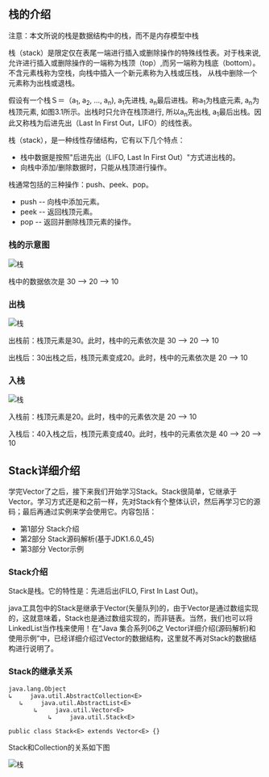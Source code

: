 ## 栈的介绍
注意：本文所说的栈是数据结构中的栈，而不是内存模型中栈

栈（stack）是限定仅在表尾一端进行插入或删除操作的特殊线性表。对于栈来说, 允许进行插入或删除操作的一端称为栈顶（top）,而另一端称为栈底（bottom）。不含元素栈称为空栈，向栈中插入一个新元素称为入栈或压栈， 从栈中删除一个元素称为出栈或退栈。

假设有一个栈Ｓ＝（a<sub>1</sub>, a<sub>2</sub>, …, a<sub>n</sub>), a<sub>1</sub>先进栈, a<sub>n</sub>最后进栈。称a<sub>1</sub>为栈底元素, a<sub>n</sub>为栈顶元素, 如图3.1所示。出栈时只允许在栈顶进行, 所以a<sub>n</sub>先出栈, a<sub>1</sub>最后出栈。因此又称栈为后进先出（Last In First Out，LIFO）的线性表。

栈（stack），是一种线性存储结构，它有以下几个特点：

- 栈中数据是按照"后进先出（LIFO, Last In First Out）"方式进出栈的。
- 向栈中添加/删除数据时，只能从栈顶进行操作。

栈通常包括的三种操作：push、peek、pop。

- push -- 向栈中添加元素。
- peek -- 返回栈顶元素。
- pop  -- 返回并删除栈顶元素的操作。

### 栈的示意图

![栈](images/1.1.jpg)

栈中的数据依次是 30 --> 20 --> 10

###  出栈

![栈](images/1.2.jpg)

出栈前：栈顶元素是30。此时，栈中的元素依次是 30 --> 20 --> 10 

出栈后：30出栈之后，栈顶元素变成20。此时，栈中的元素依次是 20 --> 10

### 入栈

![栈](images/1.3.jpg)

入栈前：栈顶元素是20。此时，栈中的元素依次是 20 --> 10 

入栈后：40入栈之后，栈顶元素变成40。此时，栈中的元素依次是 40 --> 20 --> 10

## Stack详细介绍
学完Vector了之后，接下来我们开始学习Stack。Stack很简单，它继承于Vector。学习方式还是和之前一样，先对Stack有个整体认识，然后再学习它的源码；最后再通过实例来学会使用它。内容包括：

- 第1部分 Stack介绍
- 第2部分 Stack源码解析(基于JDK1.6.0_45)
- 第3部分 Vector示例

### Stack介绍

Stack是栈。它的特性是：先进后出(FILO, First In Last Out)。

java工具包中的Stack是继承于Vector(矢量队列)的，由于Vector是通过数组实现的，这就意味着，Stack也是通过数组实现的，而非链表。当然，我们也可以将LinkedList当作栈来使用！在“Java 集合系列06之 Vector详细介绍(源码解析)和使用示例”中，已经详细介绍过Vector的数据结构，这里就不再对Stack的数据结构进行说明了。

### Stack的继承关系
```
java.lang.Object
↳     java.util.AbstractCollection<E>
   ↳     java.util.AbstractList<E>
       ↳     java.util.Vector<E>
           ↳     java.util.Stack<E>

public class Stack<E> extends Vector<E> {}
```
Stack和Collection的关系如下图

![栈](images/1.4.jpg)



